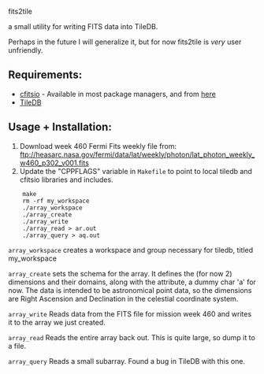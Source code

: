 fits2tile

a small utility for writing FITS data into TileDB.

Perhaps in the future I will generalize it, but for now
fits2tile is *very* user unfriendly.

Requirements: 
-------------

* [cfitsio](https://heasarc.gsfc.nasa.gov/fitsio/fitsio.html) - Available in most package managers, and from [here](https://github.com/HEASARC/cfitsio)
* [TileDB](http://istc-bigdata.org/tiledb/index.html)

Usage + Installation:
---------------------
1. Download week 460 Fermi Fits weekly file from: ftp://heasarc.nasa.gov/fermi/data/lat/weekly/photon/lat_photon_weekly_w460_p302_v001.fits
1. Update the "CPPFLAGS" variable in `Makefile` to point to local tiledb and cfitsio libraries and includes.

```
    make
    rm -rf my_workspace
    ./array_workspace
    ./array_create
    ./array_write
    ./array_read > ar.out
    ./array_query > aq.out
```

`array_workspace` creates a workspace and group necessary for tiledb, titled my_workspace


`array_create` sets the schema for the array. It defines the (for now 2) dimensions and their domains, along with the attribute, a dummy char 'a' for now.
The data is intended to be astronomical point data, so the dimensions are Right Ascension and Declination in the celestial coordinate system.

`array_write` Reads data from the FITS file for mission week 460 and writes it to the array we just created.

`array_read` Reads the entire array back out. This is quite large, so dump it to a file.

`array_query` Reads a small subarray. Found a bug in TileDB with this one.
